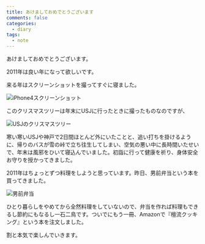 ```yaml
---
title: あけましておめでとうございます
comments: false
categories:
  - diary
tags:
  - note
---
```


あけましておめでとうございます。

2011年は良い年になって欲しいです。

来る年はスクリーンショットを撮ってすぐに寝ました。

![iPhone4スクリーンショット][1]

このクリスマスツリーは年末にUSJに行ったときに撮ったものなのですが、

![USJのクリスマスツリー][2]

寒い寒いUSJや神戸で2日間ほとんど外にいたことと、追い打ちを掛けるように、帰りのバスが雪の峠で立ち往生してしまい、空気の悪い中に長時間いたせいで、年末は風邪をひいて寝込んでいました。初詣に行って健康を祈り、身体安全お守りを授かってきました。

2011年はちょっとずつ料理をしようと思っています。昨日、男前弁当という本を買ってきました。

![男前弁当][3]

ひとり暮らしをやめてから全然料理をしていないので、弁当を作れば料理もできるし節約にもなるし一石二鳥です。ついでにもう一冊、Amazonで『檀流クッキング』という本を注文しました。

割と本気で楽しんでいきます。

[1]: /img/uploads/2011/01/happy-new-year-2011-1.jpg
[2]: /img/uploads/2011/01/happy-new-year-2011-2.jpg
[3]: /img/uploads/2011/01/happy-new-year-2011-3.jpg
